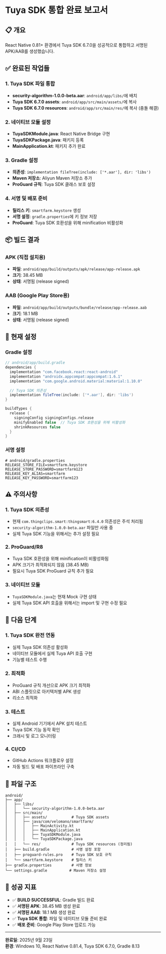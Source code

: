 # Tuya SDK 통합 완료 보고서

## 📋 개요
React Native 0.81+ 환경에서 Tuya SDK 6.7.0을 성공적으로 통합하고 서명된 APK/AAB를 생성했습니다.

## ✅ 완료된 작업들

### 1. Tuya SDK 파일 통합
- **security-algorithm-1.0.0-beta.aar**: `android/app/libs/`에 배치
- **Tuya SDK 6.7.0 assets**: `android/app/src/main/assets/`에 복사
- **Tuya SDK 6.7.0 resources**: `android/app/src/main/res/`에 복사 (충돌 해결)

### 2. 네이티브 모듈 설정
- **TuyaSDKModule.java**: React Native Bridge 구현
- **TuyaSDKPackage.java**: 패키지 등록
- **MainApplication.kt**: 패키지 추가 완료

### 3. Gradle 설정
- **의존성**: `implementation fileTree(include: ['*.aar'], dir: 'libs')`
- **Maven 저장소**: Aliyun Maven 저장소 추가
- **ProGuard 규칙**: Tuya SDK 클래스 보호 설정

### 4. 서명 및 배포 준비
- **릴리스 키**: `smartfarm.keystore` 생성
- **서명 설정**: `gradle.properties`에 키 정보 저장
- **ProGuard**: Tuya SDK 호환성을 위해 minification 비활성화

## 📦 빌드 결과

### APK (직접 설치용)
- **파일**: `android/app/build/outputs/apk/release/app-release.apk`
- **크기**: 38.45 MB
- **상태**: 서명됨 (release signed)

### AAB (Google Play Store용)
- **파일**: `android/app/build/outputs/bundle/release/app-release.aab`
- **크기**: 18.1 MB
- **상태**: 서명됨 (release signed)

## 🔧 현재 설정

### Gradle 설정
```gradle
// android/app/build.gradle
dependencies {
  implementation "com.facebook.react:react-android"
  implementation "androidx.appcompat:appcompat:1.6.1"
  implementation "com.google.android.material:material:1.10.0"
  
  // Tuya SDK 의존성
  implementation fileTree(include: ['*.aar'], dir: 'libs')
}

buildTypes {
  release {
    signingConfig signingConfigs.release
    minifyEnabled false  // Tuya SDK 호환성을 위해 비활성화
    shrinkResources false
  }
}
```

### 서명 설정
```properties
# android/gradle.properties
RELEASE_STORE_FILE=smartfarm.keystore
RELEASE_STORE_PASSWORD=smartfarm123
RELEASE_KEY_ALIAS=smartfarm
RELEASE_KEY_PASSWORD=smartfarm123
```

## ⚠️ 주의사항

### 1. Tuya SDK 의존성
- 현재 `com.thingclips.smart:thingsmart:6.4.0` 의존성은 주석 처리됨
- `security-algorithm-1.0.0-beta.aar` 파일만 사용 중
- 실제 Tuya SDK 기능을 위해서는 추가 설정 필요

### 2. ProGuard/R8
- Tuya SDK 호환성을 위해 minification이 비활성화됨
- APK 크기가 최적화되지 않음 (38.45 MB)
- 필요시 Tuya SDK ProGuard 규칙 추가 필요

### 3. 네이티브 모듈
- `TuyaSDKModule.java`는 현재 Mock 구현 상태
- 실제 Tuya SDK API 호출을 위해서는 import 및 구현 수정 필요

## 🚀 다음 단계

### 1. Tuya SDK 완전 연동
- 실제 Tuya SDK 의존성 활성화
- 네이티브 모듈에서 실제 Tuya API 호출 구현
- 기능별 테스트 수행

### 2. 최적화
- ProGuard 규칙 개선으로 APK 크기 최적화
- ABI 스플릿으로 아키텍처별 APK 생성
- 리소스 최적화

### 3. 테스트
- 실제 Android 기기에서 APK 설치 테스트
- Tuya SDK 기능 동작 확인
- 크래시 및 로그 모니터링

### 4. CI/CD
- GitHub Actions 워크플로우 설정
- 자동 빌드 및 배포 파이프라인 구축

## 📝 파일 구조

```
android/
├── app/
│   ├── libs/
│   │   └── security-algorithm-1.0.0-beta.aar
│   ├── src/main/
│   │   ├── assets/           # Tuya SDK assets
│   │   ├── java/com/velomano/smartfarm/
│   │   │   ├── MainActivity.kt
│   │   │   ├── MainApplication.kt
│   │   │   ├── TuyaSDKModule.java
│   │   │   └── TuyaSDKPackage.java
│   │   └── res/              # Tuya SDK resources (정리됨)
│   ├── build.gradle          # 서명 설정 포함
│   ├── proguard-rules.pro    # Tuya SDK 보호 규칙
│   └── smartfarm.keystore    # 릴리스 키
├── gradle.properties         # 서명 정보
└── settings.gradle          # Maven 저장소 설정
```

## 🎉 성공 지표

- ✅ **BUILD SUCCESSFUL**: Gradle 빌드 완료
- ✅ **서명된 APK**: 38.45 MB 생성 완료
- ✅ **서명된 AAB**: 18.1 MB 생성 완료
- ✅ **Tuya SDK 통합**: 파일 및 네이티브 모듈 준비 완료
- ✅ **배포 준비**: Google Play Store 업로드 가능

---

**완료일**: 2025년 9월 23일  
**환경**: Windows 10, React Native 0.81.4, Tuya SDK 6.7.0, Gradle 8.13



